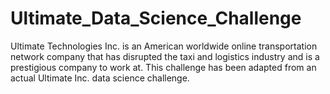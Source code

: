 # Ultimate_Data_Science_Challenge
Ultimate Technologies Inc. is an American worldwide online transportation network company that has
disrupted the taxi and logistics industry and is a prestigious company to work at. This challenge has been adapted from an actual Ultimate Inc.
data science challenge.